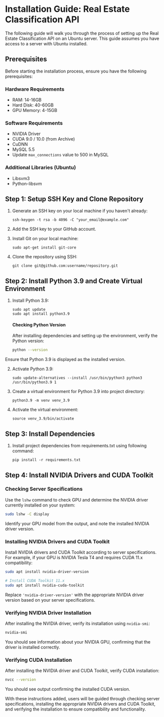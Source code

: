 # Installation Guide: Real Estate Classification API

The following guide will walk you through the process of setting up the Real Estate Classification API on an Ubuntu server. This guide assumes you have access to a server with Ubuntu installed.

## Prerequisites

Before starting the installation process, ensure you have the following prerequisites:

### Hardware Requirements

- RAM: 14-16GB
- Hard Disk: 40-60GB
- GPU Memory: 4-15GB

### Software Requirements

- NVIDIA Driver
- CUDA 9.0 / 10.0 (from Archive)
- CuDNN
- MySQL 5.5
- Update `max_connections` value to 500 in MySQL

### Additional Libraries (Ubuntu)

- Libsvm3
- Python-libsvm

## Step 1: Setup SSH Key and Clone Repository

1. Generate an SSH key on your local machine if you haven't already:
   ```
   ssh-keygen -t rsa -b 4096 -C "your_email@example.com"
   ```

2. Add the SSH key to your GitHub account.

3. Install Git on your local machine:
   ```
   sudo apt-get install git-core
   ```

4. Clone the repository using SSH:
   ```
   git clone git@github.com:username/repository.git
   ```
## Step 2: Install Python 3.9 and Create Virtual Environment

1. Install Python 3.9:
   ```
   sudo apt update
   sudo apt install python3.9
   ```
   #### Checking Python Version
   
   After installing dependencies and setting up the environment, verify the Python version:
   
   ```bash
   python --version
   ```

Ensure that Python 3.9 is displayed as the installed version.

2. Activate Python 3.9:
   ```
   sudo update-alternatives --install /usr/bin/python3 python3 /usr/bin/python3.9 1
   ```

3. Create a virtual environment for Python 3.9 into project directory:
   ```
   python3.9 -m venv venv_3.9
   ```

4. Activate the virtual environment:
   ```
   source venv_3.9/bin/activate
   ```

## Step 3: Install Dependencies

1. Install project dependencies from requirements.txt using following command:
   ```
   pip install -r requirements.txt
   ```

## Step 4: Install NVIDIA Drivers and CUDA Toolkit

### Checking Server Specifications

Use the `lshw` command to check GPU and determine the NVIDIA driver currently installed on your system:

```bash
sudo lshw -C display
```

Identify your GPU model from the output, and note the installed NVIDIA driver version.

### Installing NVIDIA Drivers and CUDA Toolkit

Install NVIDIA drivers and CUDA Toolkit according to server specifications. For example, if your GPU is NVIDIA Tesla T4 and requires CUDA 11.x compatibility:

```bash
sudo apt install nvidia-driver-version

# Install CUDA Toolkit 11.x
sudo apt install nvidia-cuda-toolkit
```

Replace `'nvidia-driver-version'` with the appropriate NVIDIA driver version based on your server specifications.

### Verifying NVIDIA Driver Installation

After installing the NVIDIA driver, verify its installation using `nvidia-smi`:

```bash
nvidia-smi
```

You should see information about your NVIDIA GPU, confirming that the driver is installed correctly.

### Verifying CUDA Installation

After installing the NVIDIA driver and CUDA Toolkit, verify CUDA installation:

```bash
nvcc --version
```

You should see output confirming the installed CUDA version.


With these instructions added, users will be guided through checking server specifications, installing the appropriate NVIDIA drivers and CUDA Toolkit, and verifying the installation to ensure compatibility and functionality.

